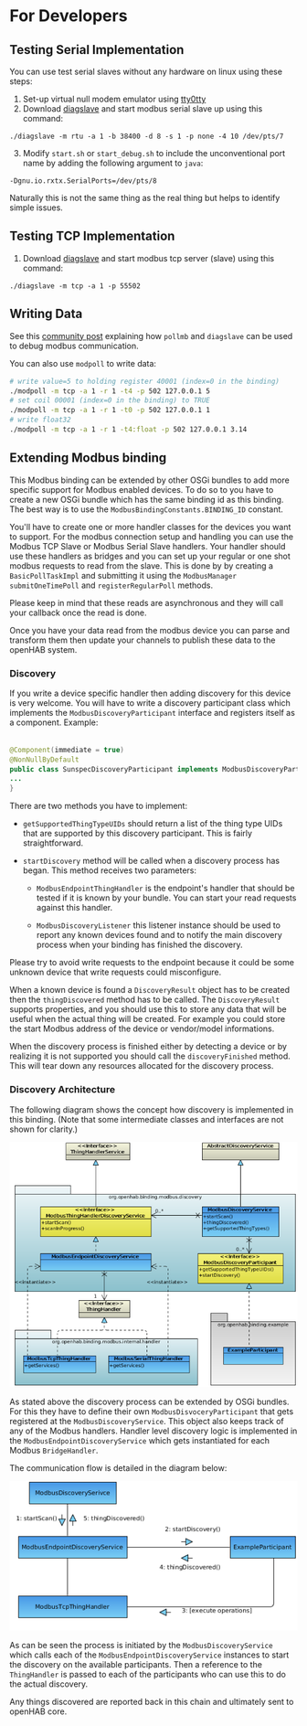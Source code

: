 # For Developers

## Testing Serial Implementation

You can use test serial slaves without any hardware on linux using these steps:

1. Set-up virtual null modem emulator using [tty0tty](https://github.com/freemed/tty0tty)
2. Download [diagslave](http://www.modbusdriver.com/diagslave.html) and start modbus serial slave up using this command:

```
./diagslave -m rtu -a 1 -b 38400 -d 8 -s 1 -p none -4 10 /dev/pts/7
```

3. Modify `start.sh` or `start_debug.sh` to include the unconventional port name by adding the following argument to `java`:

```
-Dgnu.io.rxtx.SerialPorts=/dev/pts/8
```

Naturally this is not the same thing as the real thing but helps to identify simple issues.

## Testing TCP Implementation

1. Download [diagslave](http://www.modbusdriver.com/diagslave.html) and start modbus tcp server (slave) using this command:

```
./diagslave -m tcp -a 1 -p 55502
```


## Writing Data

See this [community post](https://community.openhab.org/t/something-is-rounding-my-float-values-in-sitemap/13704/32?u=ssalonen) explaining how `pollmb` and `diagslave` can be used to debug modbus communication.

You can also use `modpoll` to write data:


```bash
# write value=5 to holding register 40001 (index=0 in the binding)
./modpoll -m tcp -a 1 -r 1 -t4 -p 502 127.0.0.1 5
# set coil 00001 (index=0 in the binding) to TRUE
./modpoll -m tcp -a 1 -r 1 -t0 -p 502 127.0.0.1 1
# write float32
./modpoll -m tcp -a 1 -r 1 -t4:float -p 502 127.0.0.1 3.14
```

## Extending Modbus binding

This Modbus binding can be extended by other OSGi bundles to add more specific support for Modbus enabled devices. To do so to you have to create a new OSGi bundle which has the same binding id as this binding. The best way is to use the `ModbusBindingConstants.BINDING_ID` constant.

You'll have to create one or more handler classes for the devices you want to support. For the modbus connection setup and handling you can use the Modbus TCP Slave or Modbus Serial Slave handlers. Your handler should use these handlers as bridges and you can set up your regular or one shot modbus requests to read from the slave. This is done by by creating a `BasicPollTaskImpl` and submitting it using the `ModbusManager` `submitOneTimePoll` and `registerRegularPoll` methods.

Please keep in mind that these reads are asynchronous and they will call your callback once the read is done.

Once you have your data read from the modbus device you can parse and transform them then update your channels to publish these data to the openHAB system.

### Discovery

If you write a device specific handler then adding discovery for this device is very welcome. You will have to write a discovery participant class which implements the `ModbusDiscoveryParticipant` interface and registers itself as a component. Example:

```java

@Component(immediate = true)
@NonNullByDefault
public class SunspecDiscoveryParticipant implements ModbusDiscoveryParticipant {
...
}
```

There are two methods you have to implement:

 - `getSupportedThingTypeUIDs` should return a list of the thing type UIDs that are supported by this discovery participant. This is fairly straightforward.
 
 - `startDiscovery` method will be called when a discovery process has began. This method receives two parameters:
 
    - `ModbusEndpointThingHandler` is the endpoint's handler that should be tested if it is known by your bundle. You can start your read requests against this handler.
    
    - `ModbusDiscoveryListener` this listener instance should be used to report any known devices found and to notify the main discovery process when your binding has finished the discovery.
    
Please try to avoid write requests to the endpoint because it could be some unknown device that write requests could misconfigure.

When a known device is found a `DiscoveryResult` object has to be created then the `thingDiscovered` method has to be called. The `DiscoveryResult` supports properties, and you should use this to store any data that will be useful when the actual thing will be created. For example you could store the start Modbus address of the device or vendor/model informations.

When the discovery process is finished either by detecting a device or by realizing it is not supported you should call the `discoveryFinished` method. This will tear down any resources allocated for the discovery process.


### Discovery Architecture

The following diagram shows the concept how discovery is implemented in this binding. (Note that some intermediate classes and interfaces are not shown for clarity.)

![Discovery architecture](doc/images/ModbusExtensibleDiscovery.png)

As stated above the discovery process can be extended by OSGi bundles. For this they have to define their own `ModbusDisvoceryParticipant` that gets registered at the `ModbusDiscoveryService`. This object also keeps track of any of the Modbus handlers. Handler level discovery logic is implemented in the `ModbusEndpointDiscoveryService` which gets instantiated for each Modbus `BridgeHandler`.

The communication flow is detailed in the diagram below:

![Discovery process](doc/images/DiscoveryProcess.png)

As can be seen the process is initiated by the `ModbusDiscoveryService` which calls each of the `ModbusEndpointDiscoveryService` instances to start the discovery on the available participants. Then a reference to the `ThingHandler` is passed to each of the participants who can use this to do the actual discovery.

Any things discovered are reported back in this chain and ultimately sent to openHAB core.
